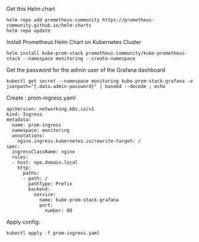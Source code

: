 Get this Helm chart

    helm repo add prometheus-community https://prometheus-community.github.io/helm-charts
    helm repo update

Install Prometheus Helm Chart on Kubernetes Cluster  

    helm install kube-prom-stack prometheus-community/kube-prometheus-stack --namespace monitoring --create-namespace

Get the password for the admin user of the Grafana dashboard

    kubectl get secret --namespace monitoring kube-prom-stack-grafana -o jsonpath="{.data.admin-password}" | base64 --decode ; echo

Create : prom-ingress.yaml

    apiVersion: networking.k8s.io/v1
    kind: Ingress
    metadata:
      name: prom-ingress
      namespace: monitoring
      annotations:
        nginx.ingress.kubernetes.io/rewrite-target: /
    spec:
      ingressClassName: nginx
      rules:
      - host: npm.domain.local
        http:
          paths:
          - path: /
            pathType: Prefix
            backend:
              service:
                name: kube-prom-stack-grafana
                port:
                  number: 80

Apply config:

    kubectl apply -f prom-ingress.yaml
